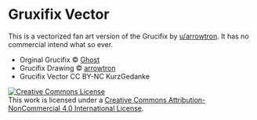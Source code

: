 # Gruxifix Vector

This is a vectorized fan art version of the Grucifix by [u/arrowtron](https://www.reddit.com/r/Ghostbc/comments/fdjxvs/im_certain_a_pro_will_be_able_to_develop_a_much/). It has no commercial intend what so ever.

- Orginal Grucifix © [Ghost](http://ghost-official.com)
- Grucifix Drawing © [arrowtron](https://www.reddit.com/u/arrowtron)
- Grucifix Vector CC BY-NC KurzGedanke

[![Creative Commons License](https://i.creativecommons.org/l/by-nc/4.0/88x31.png)](http://creativecommons.org/licenses/by-nc/4.0/)  
This work is licensed under a [Creative Commons Attribution-NonCommercial 4.0 International License](http://creativecommons.org/licenses/by-nc/4.0/).